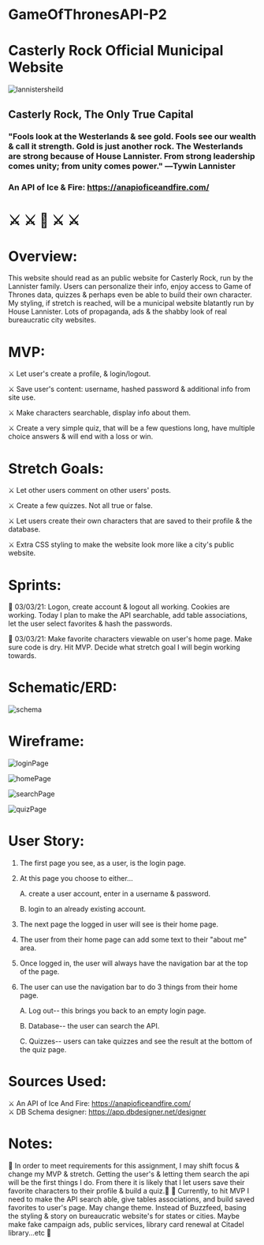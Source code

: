 # GameOfThronesAPI-P2

# Casterly Rock Official Municipal Website

![lannistersheild](/images/sheild.png)

## Casterly Rock, The Only True Capital

### "Fools look at the Westerlands & see gold. Fools see our wealth & call it strength. Gold is just another rock. The Westerlands are strong because of House Lannister. From strong leadership comes unity; from unity comes power." ―Tywin Lannister

### An API of Ice & Fire: https://anapioficeandfire.com/

# ⚔️ ⚔️ 👑 ⚔️ ⚔️

# Overview:

This website should read as an public website for Casterly Rock, run by the Lannister family. Users can personalize their info, enjoy access to Game of Thrones data, quizzes & perhaps even be able to build their own character. My styling, if stretch is reached, will be a municipal website blatantly run by House Lannister. Lots of propaganda, ads & the shabby look of real bureaucratic city websites.

# MVP:

⚔️ Let user's create a profile, & login/logout.

⚔️ Save user's content: username, hashed password & additional info from site use.

⚔️ Make characters searchable, display info about them.

⚔️ Create a very simple quiz, that will be a few questions long, have multiple choice answers & will end with a loss or win.

# Stretch Goals:

⚔️ Let other users comment on other users' posts.

⚔️ Create a few quizzes. Not all true or false.

⚔️ Let users create their own characters that are saved to their profile & the database.

⚔️ Extra CSS styling to make the website look more like a city's public website.

# Sprints:

🐉 03/03/21: Logon, create account & logout all working. Cookies are working. Today I plan to make the API searchable, add table associations, let the user select favorites & hash the passwords.

🐉 03/03/21: Make favorite characters viewable on user's home page. Make sure code is dry. Hit MVP. Decide what stretch goal I will begin working towards.

# Schematic/ERD:

![schema](/images/schema2.png)

# Wireframe:

![loginPage](/images/loginPage.png)

![homePage](/images/homePage.png)

![searchPage](/images/searchPage.png)

![quizPage](/images/quizPage.png)

# User Story:

1. The first page you see, as a user, is the login page.
2. At this page you choose to either...

   A. create a user account, enter in a username & password.

   B. login to an already existing account.

3. The next page the logged in user will see is their home page.
4. The user from their home page can add some text to their "about me" area.
5. Once logged in, the user will always have the navigation bar at the top of the page.
6. The user can use the navigation bar to do 3 things from their home page.

   A. Log out-- this brings you back to an empty login page.

   B. Database-- the user can search the API.

   C. Quizzes-- users can take quizzes and see the result at the bottom of the quiz page.

# Sources Used:

⚔️ An API of Ice And Fire: https://anapioficeandfire.com/ <br>
⚔️ DB Schema designer: https://app.dbdesigner.net/designer <br>

# Notes:

👑 In order to meet requirements for this assignment, I may shift focus & change my MVP & stretch. Getting the user's & letting them search the api will be the first things I do. From there it is likely that I let users save their favorite characters to their profile & build a quiz.👑
👑 Currently, to hit MVP I need to make the API search able, give tables associations, and build saved favorites to user's page. May change theme. Instead of Buzzfeed, basing the styling & story on bureaucratic website's for states or cities. Maybe make fake campaign ads, public services, library card renewal at Citadel library...etc 👑
